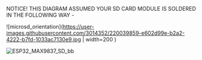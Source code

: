 NOTICE! THIS DIAGRAM ASSUMED YOUR SD CARD MODULE IS SOLDERED IN THE FOLLOWING WAY - 

![microsd_orientation](https://user-images.githubusercontent.com/3014352/220039859-e602d99e-b2a2-4222-b7fd-1033ac7130e9.jpg | width=200 )

![ESP32_MAX9837_SD_bb](https://user-images.githubusercontent.com/3014352/220040411-09d8a641-18fa-43ba-a243-acd4911f27e5.jpg)
